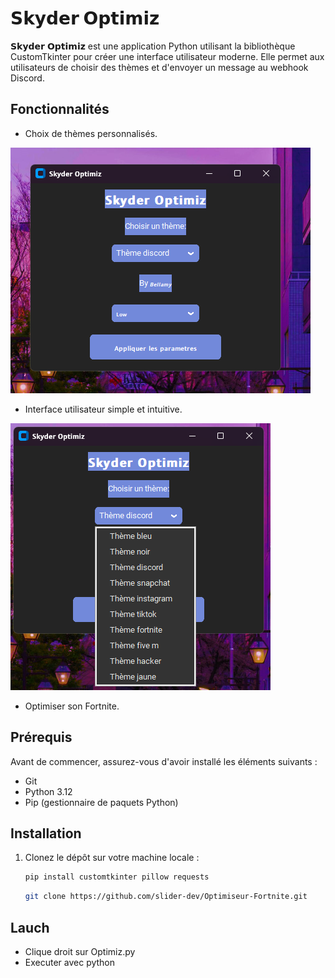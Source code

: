 # 𝗦𝗸𝘆𝗱𝗲𝗿 𝗢𝗽𝘁𝗶𝗺𝗶𝘇

𝗦𝗸𝘆𝗱𝗲𝗿 𝗢𝗽𝘁𝗶𝗺𝗶𝘇 est une application Python utilisant la bibliothèque CustomTkinter pour créer une interface utilisateur moderne. Elle permet aux utilisateurs de choisir des thèmes et d'envoyer un message au webhook Discord.

## Fonctionnalités
- Choix de thèmes personnalisés.


![Skyder](https://github.com/slider-dev/Optimiseur-Fortnite/blob/images/skyder.png?raw=true)


- Interface utilisateur simple et intuitive.


![Skyder](https://github.com/slider-dev/Optimiseur-Fortnite/blob/images/skyder1.png?raw=true)


- Optimiser son Fortnite.

## Prérequis

Avant de commencer, assurez-vous d'avoir installé les éléments suivants :
- Git
- Python 3.12
- Pip (gestionnaire de paquets Python)

## Installation

1. Clonez le dépôt sur votre machine locale :
   ```bash
   pip install customtkinter pillow requests
   ```
   ```bash
   git clone https://github.com/slider-dev/Optimiseur-Fortnite.git
## Lauch
- Clique droit sur Optimiz.py
- Executer avec python
